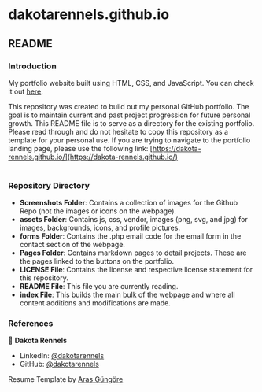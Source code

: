 # dakotarennels.github.io
## README

### Introduction
My portfolio website built using HTML, CSS, and JavaScript. You can check it out [here](https://dakotarennels.github.io).

This repository was created to build out my personal GitHub portfolio. The goal is to maintain current and past project progression for future personal growth. This README file is to serve as a directory for the existing portfolio. Please read through and do not hesitate to copy this repository as a template for your personal use. If you are trying to navigate to the portfolio landing page, please use the following link: [https://dakota-rennels.github.io/](https://dakota-rennels.github.io/) <br><br>

### Repository Directory

- **Screenshots Folder**: Contains a collection of images for the Github Repo (not the images or icons on the webpage).
- **assets Folder**: Contains js, css, vendor, images (png, svg, and jpg) for images, backgrounds, icons, and profile pictures.
- **forms Folder**: Contains the .php email code for the email form in the contact section of the webpage.
- **Pages Folder**: Contains markdown pages to detail projects. These are the pages linked to the buttons on the portfolio.
- **LICENSE File**: Contains the license and respective license statement for this repository.
- **README File**: This file you are currently reading.
- **index File**: This builds the main bulk of the webpage and where all content additions and modifications are made.

### References

👤 **Dakota Rennels**

* LinkedIn: [@dakotarennels](www.linkedin.com/in/dakota-rennels)
* GitHub: [@dakotarennels](https://github.com/dakota-rennels)








Resume Template by [Aras Güngöre](https://github.com/arasgungore)
